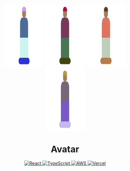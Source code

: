 

<p align="center">
    <img src="public/avatar-a1.png" width="25%" height="200" alt="Avatar Logo"/>
    <img src="public/avatar-a2.png" width="25%" height="200" alt="Avatar Logo"/>
    <img src="public/avatar-a3.png" width="25%" height="200" alt="Avatar Logo"/>
    <img src="public/avatar-a4.png" width="25%" height="200" alt="Avatar Logo"/>
</p>

<h1 align="center"><strong>Avatar</strong></h1>

<p align="center">
    <a href="https://react.dev">
        <img src="https://img.shields.io/badge/react-%2320232a.svg?style=for-the-badge&logo=react&logoColor=%2361DAFB)" alt="React"/>
    </a>
    <a href="https://www.typescriptlang.org/">
        <img src="https://img.shields.io/badge/typescript-%23007ACC.svg?style=for-the-badge&logo=typescript&logoColor=white" alt="TypeScript"/>
    </a>
    <a href="https://aws.amazon.com/">
        <img src="https://img.shields.io/badge/Amazon_AWS-FF9900?style=for-the-badge&logo=amazonaws&logoColor=white" alt="AWS"/>
    </a>
    <a href="https://www.vercel.com/">
        <img src="https://img.shields.io/badge/Vercel-000000?style=for-the-badge&logo=vercel&logoColor=white" alt="Vercel"/>
    </a>
</p>


